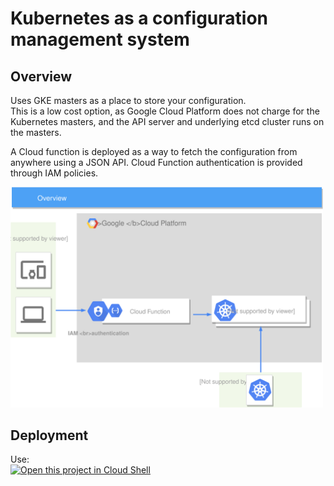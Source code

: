 # Kubernetes as a configuration management system

## Overview
Uses GKE masters as a place to store your configuration.  
This is a low cost option, as Google Cloud Platform does not charge for the Kubernetes masters, and the API server and underlying etcd cluster runs on the masters.

A Cloud function is deployed as a way to fetch the configuration from anywhere using a JSON API. Cloud Function authentication is provided through IAM policies.

<img src="images/overview.svg" width="500">

## Deployment

Use:  
[![Open this project in Cloud Shell](http://gstatic.com/cloudssh/images/open-btn.png)](https://console.cloud.google.com/cloudshell/open?git_repo=https://github.com/tkamppi/kubernetes-config-store.git&page=editor&tutorial=tutorial/tutorial.md)
